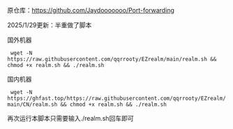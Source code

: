 原仓库：https://github.com/Jaydooooooo/Port-forwarding

2025/1/29更新：半重做了脚本

国外机器

` wget -N https://raw.githubusercontent.com/qqrrooty/EZrealm/main/realm.sh && chmod +x realm.sh && ./realm.sh` 

国内机器

` wget -N https://ghfast.top/https://raw.githubusercontent.com/qqrrooty/EZrealm/main/CN/realm.sh && chmod +x realm.sh && ./realm.sh` 

再次运行本脚本只需要输入./realm.sh回车即可
